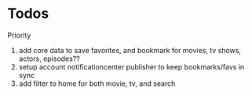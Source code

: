 # Todos

Priority
1) add core data to save favorites, and bookmark for movies, tv shows, actors, episodes??
2) setup account notificationcenter publisher to keep bookmarks/favs in sync
2) add filter to home for both movie, tv, and search

